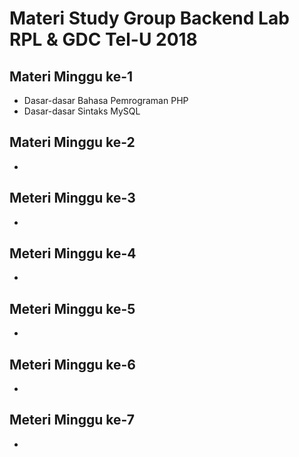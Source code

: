 Materi Study Group Backend Lab RPL & GDC Tel-U 2018
====================================================

## Materi Minggu ke-1
- Dasar-dasar Bahasa Pemrograman PHP 
- Dasar-dasar Sintaks MySQL

## Materi Minggu ke-2
-

## Meteri Minggu ke-3
-

## Meteri Minggu ke-4
-

## Meteri Minggu ke-5
-

## Meteri Minggu ke-6
-

## Meteri Minggu ke-7
-